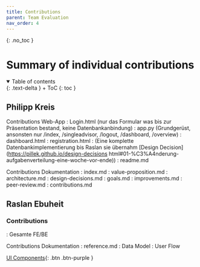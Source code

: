 ```yaml
---
title: Contributions
parent: Team Evaluation
nav_order: 4
---
```




{: .no_toc }
# Summary of individual contributions

<details open markdown="block">
{: .text-delta }
<summary>Table of contents</summary>
+ ToC
{: toc }
</details>

## Philipp Kreis

Contributions Web-App
: Login.html (nur das Formular was bis zur Präsentation bestand, keine Datenbankanbindung)
: app.py (Grundgerüst, ansonsten nur /index, /singleadvisor, /logout, /dashboard, /overview)
: dashboard.html
: registration.html
: (Eine komplette Datenbankimplementierung bis Raslan sie übernahm [Design Decision](https://pillek.github.io/design-decisions html#01-%C3%A4nderung-aufgabenverteilung-eine-woche-vor-ende))
: readme.md

Contributions Dokumentation
: index.md
: value-proposition.md
: architecture.md
: design-decisions.md
: goals.md
: improvements.md
: peer-review.md
: contributions.md


## Raslan Ebuheit

### Contributions
: Gesamte FE/BE


Contributions Dokumentation
: reference.md
: Data Model
: User Flow


[UI Components](https://pillek.github.io/ui-components.html){: .btn .btn-purple }
